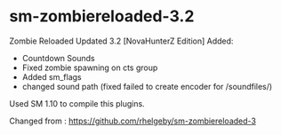 # sm-zombiereloaded-3.2
Zombie Reloaded Updated 3.2 [NovaHunterZ Edition]
Added:
 - Countdown Sounds
 - Fixed zombie spawning on cts group
 - Added sm_flags
 - changed sound path (fixed failed  to create encoder for /soundfiles/)

Used SM 1.10 to compile this plugins.

Changed from : https://github.com/rhelgeby/sm-zombiereloaded-3
